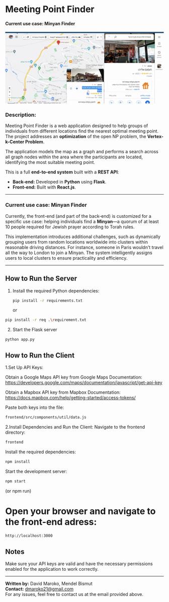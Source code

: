 # Meeting Point Finder  
<h4>Current use case: Minyan Finder</h4>
<img src="demonstration_gif.gif" alt="description" />


<h3>Description:</h3>  

Meeting Point Finder is a web application designed to help groups of individuals from different locations find the nearest optimal meeting point. The project addresses an **optimization** of the open NP problem, the **Vertex-k-Center Problem**.  

The application models the map as a graph and performs a search across all graph nodes within the area where the participants are located, identifying the most suitable meeting point.  

This is a full **end-to-end system** built with a **REST API**:  
- **Back-end:** Developed in **Python** using **Flask**.  
- **Front-end:** Built with **React.js**.  

---

### Current use case: Minyan Finder
Currently, the front-end (and part of the back-end) is customized for a specific use case: helping individuals find a **Minyan**—a quorum of at least 10 people required for Jewish prayer according to Torah rules.  

This implementation introduces additional challenges, such as dynamically grouping users from random locations worldwide into clusters within reasonable driving distances. For instance, someone in Paris wouldn't travel all the way to London to join a Minyan. The system intelligently assigns users to local clusters to ensure practicality and efficiency.  

---

## How to Run the Server  
1. Install the required Python dependencies:  
   ```bash
   pip install -r requirements.txt
   ```
   or
  ```bash
  pip install -r req .\requirement.txt
```  
2. Start the Flask server
```bash
python app.py
```
## How to Run the Client
1.Set Up API Keys:

Obtain a Google Maps API key from Google Maps Documentation: https://developers.google.com/maps/documentation/javascript/get-api-key

Obtain a Mapbox API key from Mapbox Documentation: https://docs.mapbox.com/help/getting-started/access-tokens/

Paste both keys into the file:
```bash
frontend/src/components/util/data.js
```
2.Install Dependencies and Run the Client:
Navigate to the frontend directory:
```bash
frontend
```
Install the required dependencies:
```bash
npm install
```
Start the development server:
```bash
npm start
```
(or npm run)
# Open your browser and navigate to the front-end adress:
```bash
http://localhost:3000
```
## Notes
Make sure your API keys are valid and have the necessary permissions enabled for the application to work correctly.
 
---
**Written by:** David Maroko, Mendel Bismut  
**Contact:** [dmaroko21@gmail.com](mailto:dmaroko21@gmail.com)  
For any issues, feel free to contact us at the email provided above.

